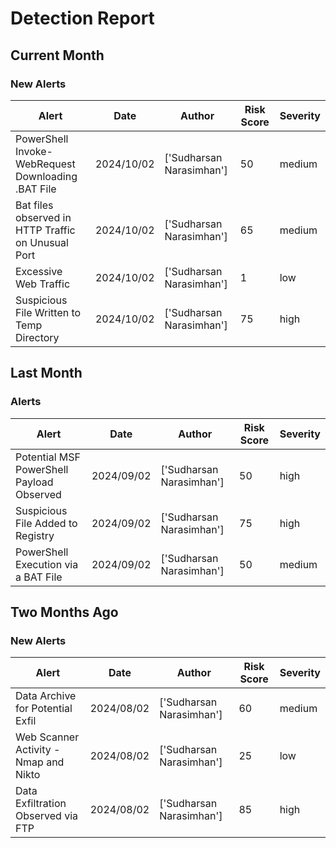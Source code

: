 # Detection Report
## Current Month
### New Alerts
| Alert | Date | Author | Risk Score | Severity |
| --- | --- | --- | --- | --- |
|PowerShell Invoke-WebRequest Downloading .BAT File|2024/10/02|['Sudharsan Narasimhan']|50|medium|
|Bat files observed in HTTP Traffic on Unusual Port |2024/10/02|['Sudharsan Narasimhan']|65|medium|
|Excessive Web Traffic|2024/10/02|['Sudharsan Narasimhan']|1|low|
|Suspicious File Written to Temp Directory|2024/10/02|['Sudharsan Narasimhan']|75|high|
## Last Month
### Alerts
| Alert | Date | Author | Risk Score | Severity |
| --- | --- | --- | --- | --- |
|Potential MSF PowerShell Payload Observed|2024/09/02|['Sudharsan Narasimhan']|50|high|
|Suspicious File Added to Registry|2024/09/02|['Sudharsan Narasimhan']|75|high|
|PowerShell Execution via a BAT File|2024/09/02|['Sudharsan Narasimhan']|50|medium|
## Two Months Ago
### New Alerts
| Alert | Date | Author | Risk Score | Severity |
| --- | --- | --- | --- | --- |
|Data Archive for Potential Exfil|2024/08/02|['Sudharsan Narasimhan']|60|medium|
|Web Scanner Activity - Nmap and Nikto|2024/08/02|['Sudharsan Narasimhan']|25|low|
|Data Exfiltration Observed via FTP|2024/08/02|['Sudharsan Narasimhan']|85|high|
